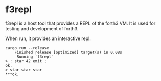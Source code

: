 # f3repl

f3repl is a host tool that provides a REPL of the forth3 VM. It is used for testing and development of forth3.

When run, it provides an interactive repl.

```
cargo run --release
    Finished release [optimized] target(s) in 0.08s
     Running `f3repl`
> : star 42 emit ;
ok.
> star star star
***ok.
```
